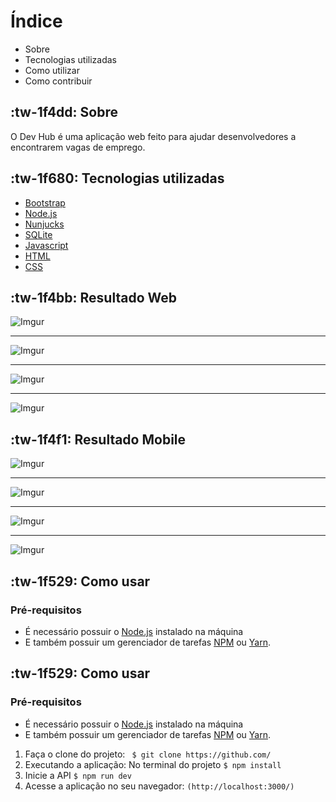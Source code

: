 # Índice
- Sobre
- Tecnologias utilizadas
- Como utilizar
- Como contribuir

## :tw-1f4dd: Sobre

O Dev Hub é uma aplicação web feito para ajudar desenvolvedores a encontrarem vagas de emprego.

## :tw-1f680: Tecnologias utilizadas
- [Bootstrap](https://getbootstrap.com.br/)
- [Node.js](https://nodejs.org/en/)
- [Nunjucks](https://mozilla.github.io/nunjucks/)
- [SQLite](https://www.sqlitetutorial.net/sqlite-nodejs/)
- [Javascript](https://developer.mozilla.org/pt-BR/docs/Web/JavaScript)
- [HTML](https://developer.mozilla.org/pt-BR/docs/Web/HTML)
- [CSS](https://developer.mozilla.org/pt-BR/docs/Web/CSS)

## :tw-1f4bb: Resultado Web

![Imgur](https://i.imgur.com/qdjbbo3.png)

------------

![Imgur](https://i.imgur.com/zHZ1vkn.png)


------------

![Imgur](https://imgur.com/lr4Fhyt.png)


------------

![Imgur](https://imgur.com/8IrP8zw.png)

## :tw-1f4f1: Resultado Mobile

![Imgur](https://imgur.com/SCjfbB2.png)

------------

![Imgur](https://imgur.com/dLj9H1r.png)


------------

![Imgur](https://imgur.com/ikHKpJB.png)


------------

![Imgur](https://imgur.com/JolwRqP.png)


## :tw-1f529: Como usar
### Pré-requisitos
- É necessário possuir o [Node.js](https://nodejs.org/en/) instalado na máquina
- E também possuir um gerenciador de tarefas [NPM](https://www.npmjs.com/) ou [Yarn](https://yarnpkg.com/).

## :tw-1f529: Como usar
### Pré-requisitos
- É necessário possuir o [Node.js](https://nodejs.org/en/) instalado na máquina
- E também possuir um gerenciador de tarefas [NPM](https://www.npmjs.com/) ou [Yarn](https://yarnpkg.com/).

1. Faça o clone do projeto:
`  $ git clone https://github.com/ `
2.  Executando a aplicação:
	No terminal do projeto
	`$ npm install`
3. Inicie a API
`$ npm run dev`
4. Acesse a aplicação no seu navegador:
`(http://localhost:3000/)`